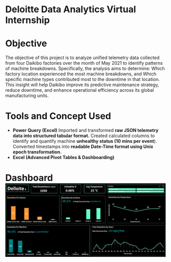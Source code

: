 # Deloitte Data Analytics Virtual Internship

# Objective
The objective of this project is to analyze unified telemetry data collected from four Daikibo factories over the month of May 2021 to identify patterns of machine breakdowns. Specifically, the analysis aims to determine:
Which factory location experienced the most machine breakdowns, and
Which specific machine types contributed most to the downtime in that location.
This insight will help Daikibo improve its predictive maintenance strategy, reduce downtime, and enhance operational efficiency across its global manufacturing units.

# Tools and Concept Used
* **Power Query (Excel)**
  Imported and transformed **raw JSON telemetry data into structured tabular format.**
  Created calculated columns to identify and quantify machine **unhealthy status (10 mins per event**).
  Converted timestamps into **readable Date-Time format using Unix epoch transformation.**
* **Excel (Advanced Pivot Tables & Dashboarding)**

# Dashboard ![](Deloitte.jpg)
